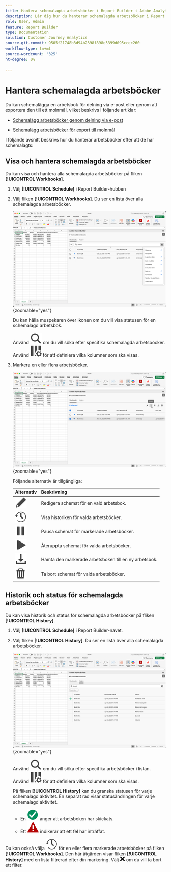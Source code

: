 ```yaml
---
title: Hantera schemalagda arbetsböcker i Report Builder i Adobe Analytics
description: Lär dig hur du hanterar schemalagda arbetsböcker i Report Builder för att skydda mål
role: User, Admin
feature: Report Builder
type: Documentation
solution: Customer Journey Analytics
source-git-commit: 9505f21748b3d94b2398f898e5399d095ccec260
workflow-type: tm+mt
source-wordcount: '325'
ht-degree: 0%

---
```



# Hantera schemalagda arbetsböcker

Du kan schemalägga en arbetsbok för delning via e-post eller genom att exportera den till ett molnmål, vilket beskrivs i följande artiklar:

* [Schemalägg arbetsböcker genom delning via e-post](/help/report-builder/schedule-reportbuilder.md)

* [Schemalägg arbetsböcker för export till molnmål](/help/report-builder/report-builder-export.md)

I följande avsnitt beskrivs hur du hanterar arbetsböcker efter att de har schemalagts:

## Visa och hantera schemalagda arbetsböcker

Du kan visa och hantera alla schemalagda arbetsböcker på fliken **[!UICONTROL Workbooks]**.

1. Välj **[!UICONTROL Schedule]** i Report Builder-hubben

1. Välj fliken **[!UICONTROL Workbooks]**. Du ser en lista över alla schemalagda arbetsböcker.

   ![Schemalagd arbetsbok](assets/scheduled-workbooks.png){zoomable="yes"}

   Du kan hålla muspekaren över ikonen om du vill visa statusen för en schemalagd arbetsbok.

   Använd ![Sök](/help/assets/icons/Search.svg) om du vill söka efter specifika schemalagda arbetsböcker.
Använd ![ColumnSetting](/help/assets/icons/ColumnSetting.svg) för att definiera vilka kolumner som ska visas.

1. Markera en eller flera arbetsböcker.

   ![Schemalägg arbetsböcker har valts](assets/scheduled-workbooks-selected.png){zoomable="yes"}

   Följande alternativ är tillgängliga:

   | Alternativ | Beskrivning |
   |---|---|
   | ![Redigera](/help/assets/icons/Edit.svg) | Redigera schemat för en vald arbetsbok. |
   | ![Historik](/help/assets/icons/History.svg) | Visa historiken för valda arbetsböcker. |
   | ![Paus](/help/assets/icons/Pause.svg) | Pausa schemat för markerade arbetsböcker. |
   | ![Spela upp](/help/assets/icons/Play.svg) | Återuppta schemat för valda arbetsböcker. |
   | ![Hämta](/help/assets/icons/Download.svg) | Hämta den markerade arbetsboken till en ny arbetsbok. |
   | ![Ta bort](/help/assets/icons/Delete.svg) | Ta bort schemat för valda arbetsböcker. |


## Historik och status för schemalagda arbetsböcker

Du kan visa historik och status för schemalagda arbetsböcker på fliken **[!UICONTROL History]**.

1. Välj **[!UICONTROL Schedule]** i Report Builder-navet.

1. Välj fliken **[!UICONTROL History]**. Du ser en lista över alla schemalagda arbetsböcker.

   ![Schemalagd historik](assets/scheduled-workbooks-history.png){zoomable="yes"}

   Använd ![Sök](/help/assets/icons/Search.svg) om du vill söka efter specifika arbetsböcker i listan.
Använd ![ColumnSetting](/help/assets/icons/ColumnSetting.svg) för att definiera vilka kolumner som ska visas.

   På fliken **[!UICONTROL History]** kan du granska statusen för varje schemalagd aktivitet. En separat rad visar statusändringen för varje schemalagd aktivitet.

   * En ![CheckCircleGreen](/help/assets/icons/CheckmarkCircleGreen.svg) anger att arbetsboken har skickats.
   * Ett ![AlertRed](/help/assets/icons/AlertRed.svg) indikerar att ett fel har inträffat.

Du kan också välja ![Historik](/help/assets/icons/History.svg) för en eller flera markerade arbetsböcker på fliken **[!UICONTROL Workbooks]**. Den här åtgärden visar fliken **[!UICONTROL History]** med en lista filtrerad efter din markering. Välj ![CrossSize75](/help/assets/icons/CrossSize75.svg) om du vill ta bort ett filter.
